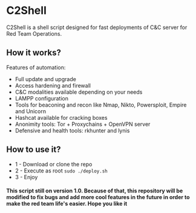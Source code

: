 # C2Shell
C2Shell is a shell script designed for fast deployments of C&amp;C server for Red Team Operations.

## How it works?
Features of automation:
* Full update and upgrade
* Access hardening and firewall
* C&C modalities available depending on your needs
* LAMPP configuration
* Tools for beaconing and recon like Nmap, Nikto, Powersploit, Empire and Unicorn
* Hashcat available for cracking boxes
* Anonimity tools: Tor + Proxychains + OpenVPN server
* Defensive and health tools: rkhunter and lynis

## How to use it?
* 1 - Download or clone the repo
* 2 - Execute as root `sudo ./deploy.sh`
* 3 - Enjoy

#### This script still on version 1.0. Because of that, this repository will be modified to fix bugs and add more cool features in the future in order to make the red team life's easier. Hope you like it
